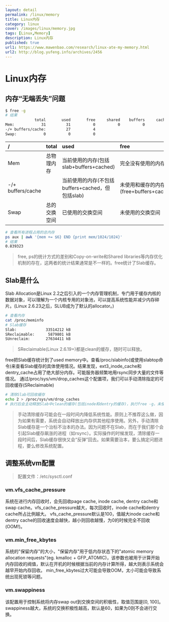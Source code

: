 ```yaml
---
layout: detail
permalink: /linux/memory
title: Linux内存
category: linux
cover: /images/linux/memory.jpg
tags: [Linux,Memory]
description: Linux内存
published: true
url1: https://www.mawenbao.com/research/linux-ate-my-memory.html
url2: http://blog.yufeng.info/archives/2456
---
```


# Linux内存

## 内存“无端丢失”问题

```sh
$ free -g
# 结果
             total       used       free     shared    buffers     cached
Mem:            31         31          0          0          0          1
-/+ buffers/cache:         27          4
Swap:            0          0          0
```

| /             | total         | used          | free          | shared        | buffers       | cached        |
|:--------------|:--------------|:--------------|:--------------|:--------------|:--------------|:--------------|
| Mem           | 总物理内存 | 当前使用的内存(包括slab+buffers+cached) | 完全没有使用的内存 | 进程间共享的内存 | 缓存文件的元数据 | 缓存文件的具体内容 |
| -/+ buffers/cache | | 当前使用的内存(不包括buffers+cached，但包括slab) | 未使用和缓存的内存(free+buffers+cached) | | | |
| Swap          | 总的交换空间 | 已使用的交换空间 | 	未使用的交换空间 | | | |

```sh
# 查看所有进程占用的总内存
ps aux | awk '{mem += $6} END {print mem/1024/1024}'
# 结果
0.839323
```

> free, ps的统计方式的差别和Copy-on-write和Shared libraries等内存优化机制的存在，这两者的统计结果通常是不一样的。free统计了Slab缓存。

## Slab是什么

Slab Allocation是Linux 2.2之后引入的一个内存管理机制，专门用于缓存内核的数据对象，可以理解为一个内核专用的对象池，可以提高系统性能并减少内存碎片。(Linux 2.6.23之后，SLUB成为了默认的allocator。)

```sh
# 查看内存
cat /proc/meminfo
# Slab缓存
Slab:             33514212 kB
SReclaimable:      5879801 kB
SUnreclaim:       27634411 kB
```

> SReclaimable(Linux 2.6.19+)都是clean的缓存，随时可以释放。

free把Slab缓存统计到了used memory中。查看/proc/slabinfo(或使用slabtop命令)来查看Slab缓存的具体使用情况。结果发现，ext3_inode_cache和dentry_cache占用了绝大部分内存。可能服务器频繁地用rsync同步大量的文件等情况。
通过/proc/sys/vm/drop_caches这个配置项，我们可以手动清除指定的可回收缓存(SReclaimable)

```sh
# 清除Slab可回收缓存
echo 2 > /proc/sys/vm/drop_caches
# 执行后会主动释放Slab中clean的缓存(包括inode和dentry的缓存)，执行free -g，未使用内存会增加
```

> 手动清除缓存可能会在一段时间内降低系统性能。原则上不推荐这么做，因为如果有需要，系统会自动释放出内存供其他程序使用。另外，手动清除Slab缓存是一个治标不治本的办法。因为问题不在Slab，而在于我们那个会引起Slab缓存飙涨的进程（如rsync）。实际操作的时候发现，清除缓存一段时间后，Slab缓存很快又会“反弹”回去。如果需要治本，要么搞定问题进程，要么修改系统配置。

## 调整系统vm配置

> 配置文件：/etc/sysctl.conf

### vm.vfs_cache_pressure

系统在进行内存回收时，会先回收page cache, inode cache, dentry cache和swap cache。vfs_cache_pressure越大，每次回收时，inode cache和dentry cache所占比例越大。
vfs_cache_pressure默认是100，值越大inode cache和dentry cache的回收速度会越快，越小则回收越慢，为0的时候完全不回收(OOM!)。

### vm.min_free_kbytes

系统的"保留内存"的大小，"保留内存"用于低内存状态下的"atomic memory allocation requests"(eg. kmalloc + GFP_ATOMIC)，该参数也被用于计算开始内存回收的阀值，默认在开机的时候根据当前的内存计算所得，越大则表示系统会越早开始内存回收。
min_free_kbytes过大可能会导致OOM，太小可能会导致系统出现死锁等问题。

### vm.swappiness

该配置用于控制系统将内存swap out到交换空间的积极性，取值范围是[0, 100]。swappiness越大，系统的交换积极性越高，默认是60，如果为0则不会进行交换。
